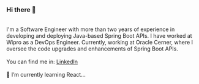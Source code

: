 ### Hi there 👋
<br>
I'm a Software Engineer with more than two years of experience in developing 
and deploying Java-based Spring Boot APIs. I have worked at Wipro as a 
DevOps Engineer. Currently, working at Oracle Cerner, where I oversee 
the code upgrades and enhancements of Spring Boot APIs.

<br>
<br>
You can find me in: 
<a href="https://www.linkedin.com/in/rakesh-vcs73/">LinkedIn</a>
<br>
<br>
🌱 I’m currently learning React...

<!--
**Rakesh-vcs73/Rakesh-vcs73** is a ✨ _special_ ✨ repository because its `README.md` (this file) appears on your GitHub profile.

Here are some ideas to get you started:

- 🔭 I’m currently working on ...
🌱 I’m currently learning...
- 👯 I’m looking to collaborate on ...
- 🤔 I’m looking for help with ...
- 💬 Ask me about ...
- 📫 How to reach me: ...
- 😄 Pronouns: ...
- ⚡ Fun fact: ...
-->

